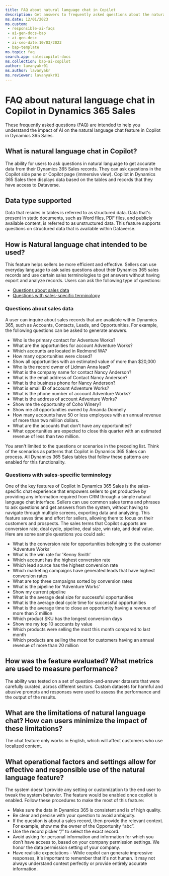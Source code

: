 ```yaml
---
title: FAQ about natural language chat in Copilot 
description: Get answers to frequently asked questions about the natural language chat capability in Copilot in Dynamics 365 Sales.
ms.date: 12/01/2023
ms.custom:
 - responsible-ai-faqs
 - ai-gen-docs-bap
 - ai-gen-desc
 - ai-seo-date:10/03/2023
 - bap-template
ms.topic: faq
search.app: salescopilot-docs
ms.collection: bap-ai-copilot
author: lavanyakr01
ms.author: lavanyakr
ms.reviewer: lavanyakr01
---
```


# FAQ about natural language chat in Copilot in Dynamics 365 Sales

These frequently asked questions (FAQ) are intended to help you understand the impact of AI on the natural language chat feature in Copilot in Dynamics 365 Sales.

## What is natural language chat in Copilot?

The ability for users to ask questions in natural language to get accurate data from their Dynamics 365 Sales records. They can ask questions in the Copilot side pane or Copilot page (immersive view). Copilot in Dynamics 365 Sales then displays data based on the tables and records that they have access to Dataverse.

## Data type supported

Data that resides in tables is referred to as structured data. Data that's present in static documents, such as Word files, PDF files, and publicly available content, is referred to as unstructured data. This feature supports questions on structured data that is available within Dataverse.

## How is Natural language chat intended to be used?

This feature helps sellers be more efficient and effective. Sellers can use everyday language to ask sales questions about their Dynamics 365 sales records and use certain sales terminologies to get answers without having export and analyze records. Users can ask the following type of questions:

- [Questions about sales data](#questions-about-sales-data)
- [Questions with sales-specific terminology](#questions-with-sales-specific-terminology)

### Questions about sales data

A user can inquire about sales records that are available within Dynamics 365, such as Accounts, Contacts, Leads, and Opportunities. For example, the following questions can be asked to generate answers.

- Who is the primary contact for Adventure Works?
- What are the opportunities for account Adventure Works?
- Which accounts are located in Redmond WA?
- How many opportunities were closed?
- Show all opportunities with an estimated value of more than $20,000
- Who is the record owner of Lidman Anna lead?
- What is the company name for contact Nancy Anderson?
- What is the email address of Contact Nancy Anderson?
- What is the business phone for Nancy Anderson?
- What is email ID of account Adventure Works?
- What is the phone number of account Adventure Works?
- What is the address of account Adventure Works?
- Show me the opportunity of Coho Winery?
- Show me all opportunities owned by Amanda Donnelly
- How many accounts have 50 or less employees with an annual revenue of more than two million dollars.
- What are the accounts that don't have any opportunities?
- What opportunities are expected to close this quarter with an estimated revenue of less than two million.

You aren't limited to the questions or scenarios in the preceding list. Think of the scenarios as patterns that Copilot  in Dynamics 365 Sales can process. All Dynamics 365 Sales tables that follow these patterns are enabled for this functionality.

### Questions with sales-specific terminology

One of the key features of Copilot in Dynamics 365 Sales is the sales-specific chat experience that empowers sellers to get productive by providing any information required from CRM through a simple natural language chat interface. Sellers can use common sales terms and phrases to ask questions and get answers from the system, without having to navigate through multiple screens, exporting data and analyzing. This feature saves time and effort for sellers, allowing them to focus on their customers and prospects. The sales terms that Copilot supports are conversion rate, deal cycle, pipeline, deal size, win rate, and deal value. Here are some sample questions you could ask:

- What is the conversion rate for opportunities belonging to the customer ‘Adventure Works’
- What is the win rate for 'Kenny Smith’
- Which account has the highest conversion rate
- Which lead source has the highest conversion rate
- Which marketing campaigns have generated leads that have highest conversion rates
- What are top three campaigns sorted by conversion rates
- What is the pipeline for ‘Adventure Works’
- Show my current pipeline
- What is the average deal size for successful opportunities
- What is the average deal cycle time for successful opportunities
- What is the average time to close an opportunity having a revenue of more than 2 million
- Which product SKU has the longest conversion days
- Show me my top 10 accounts by value
- Which products were selling the most this month compared to last month
- Which products are selling the most for customers having an annual revenue of more than 20 million

## How was the feature evaluated? What metrics are used to measure performance?

The ability was tested on a set of question-and-answer datasets that were carefully curated, across different sectors. Custom datasets for harmful and abusive prompts and responses were used to assess the performance and the output of the results.

## What are the limitations of natural language chat? How can users minimize the impact of these limitations?

The chat feature only works in English, which will affect customers who use localized content.

## What operational factors and settings allow for effective and responsible use of the natural language feature?

The system doesn’t provide any setting or customization to the end user to tweak the system behavior. The feature would be enabled once copilot is enabled. Follow these procedures to make the most of this feature:

- Make sure the data in Dynamics 365 is consistent and is of high quality.
- Be clear and precise with your question to avoid ambiguity.
- If the question is about a sales record, then provide the relevant context. For example, show me the owner of the Opportunity “abc”.
- Use the record picker “/” to select the exact record.
- Avoid asking for personal information and information for which you don’t have access to, based on your company permission settings. We honor the data permission setting of your company.
- Have realistic expectations - While copilot can generate impressive responses, it's important to remember that it's not human. It may not always understand context perfectly or provide entirely accurate information.